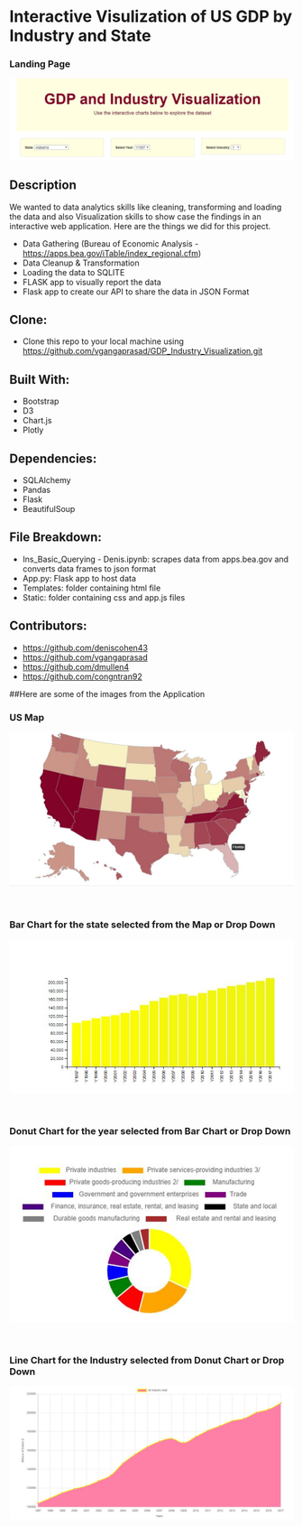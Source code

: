 # Interactive Visulization of US GDP by Industry and State

### Landing Page
![Landing Page](images/01-Jumbotron.JPG)


## Description
We wanted to data analytics skills like cleaning, transforming and loading the data and also Visualization skills to show case the findings in an interactive web application. Here are the things we did for this project.

- Data Gathering (Bureau of Economic Analysis - https://apps.bea.gov/iTable/index_regional.cfm) 
- Data Cleanup & Transformation
- Loading the data to SQLITE
- FLASK app to visually report the data
- Flask app to create our API to share the data in JSON Format

## Clone:
* Clone this repo to your local machine using  https://github.com/vgangaprasad/GDP_Industry_Visualization.git

## Built With:
* Bootstrap
* D3
* Chart.js
* Plotly

## Dependencies:
* SQLAlchemy
* Pandas
* Flask
* BeautifulSoup

## File Breakdown:
* Ins_Basic_Querying - Denis.ipynb: scrapes data from apps.bea.gov and converts data frames to json format
* App.py: Flask app to host data
* Templates: folder containing html file
* Static: folder containing css and app.js files

## Contributors:
* https://github.com/deniscohen43
* https://github.com/vgangaprasad
* https://github.com/dmullen4
* https://github.com/congntran92

##Here are some of the images from the Application

### US Map
![US Map](images/02-USMap.JPG)

<br>

### Bar Chart for the state selected from the Map or Drop Down
![Bar Chart](images/03-BarChart.JPG)

<br>

### Donut Chart for the year selected from Bar Chart or Drop Down
![Donut Chart](images/04-DonutChart.JPG)

<br>

### Line Chart for the Industry selected from Donut Chart or Drop Down
![US Map](images/05-LineChart.JPG)



